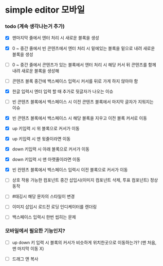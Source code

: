 # simple editor 모바일

### todo (계속 생각나는거 추가)

- [x] 맨마지막 줄에서 엔터 처리 시 새로운 블록을 생성

- [x] 0 ~ 중간 줄에서 빈 콘텐츠에서 엔터 처리 시 밑에있는 블록을 밑으로 내려 새로운 블록을 생성

- [ ] 0 ~ 중간 줄에서 콘텐츠가 있는 블록에서 엔터 처리 시 해당 커서 뒤 콘텐츠를 함께 내려 새로운 블록을 생성해

- [ ] 콘텐츠 블록 중간에 백스페이스 입력시 커서를 뒤로 가게 하지 않아야 함

- [x] 한글 입력시 엔터 입력 할 때 추가로 뒷글자가 나오는 이슈

- [ ] 빈 콘텐츠 블록에서 백스페이스 시 이전 콘텐츠 블록에서 마지막 글자가 지워지는 이슈

- [x] 빈 콘텐츠 블록에서 백스페이스 시 해당 블록을 지우고 이전 블록 커서로 이동

- [x] up 키입력 시 위 블록으로 커서가 이동

- [x] up 키입력 시 맨 윗줄이라면 이동

- [x] down 키입력 시 아래 블록으로 커서가 이동

- [x] down 키입력 시 맨 아랫줄이라면 이동

- [x] 빈 컨텐츠 블록에서 백스페이스 입력시 이전 블록으로 커서가 이동

- [ ] 상호 작용 가능한 컴포넌트 중간 삽입시(이미지 컴포넌트 삭제, 투표 컴포넌트) 정상 동작

- [ ] #태깅시 해당 문자의 스타일이 변경

- [ ] 이미지 삽입시 로드전 로딩 인디케이터를 렌더링

- [ ] 백스페이스 입력시 한번 씹히는 문제


### 모바일에서 필요한 기능인지?

- [ ] up down 키 입력 시 블록의 커서가 비슷하게 위치한곳으로 이동하는가? (맨 처음, 맨 마지막 이동 X)

- [ ] 드래그 앤 복사